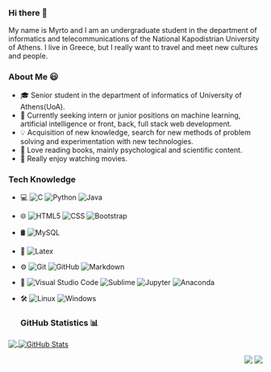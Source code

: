 ### Hi there 👋

My name is Myrto and I am an undergraduate student in the department of informatics and telecommunications of the National Kapodistrian University of Athens. I live in Greece, but I really want to travel and meet new cultures and people.

### About Me 😃

- 🎓 Senior student in the department of informatics of University of Athens(UoA).
- 💼 Currently seeking intern or junior positions on machine learning, artificial intelligence or front, back, full stack web development.
- 💡 Acquisition of new knowledge, search for new methods of problem solving and experimentation with new technologies.
- 📖 Love reading books, mainly psychological and scientific content.
- 🎥 Really enjoy watching movies.

### Tech Knowledge
- 💻 
  ![C](https://img.shields.io/badge/-C-333333?style=flat&logo=C&logoColor=00599C)
  ![Python](https://img.shields.io/badge/-Python-333333?style=flat&logo=python)
  ![Java](https://img.shields.io/badge/-Java-333333?style=flat&logo=Java&logoColor=007396)

- 🌐
  ![HTML5](https://img.shields.io/badge/-HTML5-333333?style=flat&logo=HTML5)
  ![CSS](https://img.shields.io/badge/-CSS-333333?style=flat&logo=CSS3&logoColor=1572B6)
  ![Bootstrap](https://img.shields.io/badge/-Bootstrap-333333?style=flat&logo=bootstrap&logoColor=563D7C)

- 🛢
  ![MySQL](https://img.shields.io/badge/-MySQL-333333?style=flat&logo=mysql)
  
- 📝
  ![Latex](https://img.shields.io/badge/-Latex-333333?style=flat&logo=Latex)

- ⚙️
  ![Git](https://img.shields.io/badge/-Git-333333?style=flat&logo=git)
  ![GitHub](https://img.shields.io/badge/-GitHub-333333?style=flat&logo=github)
  ![Markdown](https://img.shields.io/badge/-Markdown-333333?style=flat&logo=markdown)
- 🔧
  ![Visual Studio Code](https://img.shields.io/badge/-Visual%20Studio%20Code-333333?style=flat&logo=visual-studio-code&logoColor=007ACC)
  ![Sublime](https://img.shields.io/badge/-sublime-333333?style=flat&logo=Sublime-ide&logoColor=2C2255)
  ![Jupyter](https://img.shields.io/badge/-jupyter-333333?style=flat&logo=Jupyter-ide&logoColor=2C2255)
  ![Anaconda](https://img.shields.io/badge/anaconda-42B029.svg?style=flat&logo=Anaconda&logoColor=2C2255)
  
- 🛠️
  ![Linux](https://img.shields.io/badge/-linux-333333?style=flat&logo=Linux)
  ![Windows](https://img.shields.io/badge/-windows-333333?style=flat&logo=Windows)
  
  
  ### GitHub Statistics 	📊

<a href="https://github.com/Myrto-Iglezou/Myrto-Iglezou">
  <img align="center" src="https://github-readme-stats.vercel.app/api/top-langs/?username=Myrto-Iglezou&theme=gradient" />
</a>
<a href="https://github.com/Myrto-Iglezou/Myrto-Iglezou">
  <img align="center" src="https://github-readme-stats.vercel.app/api?username=Myrto-Iglezou&show_icons=true&line_height=27&count_private=true&hide=stars,prs,issues&theme=gradient" alt="GitHub Stats" />
</a>

<p align="right">
<img src="https://komarev.com/ghpvc/?username=Myrto-Iglezou&style=plastic&label=Views"><img>
<img src="https://badges.pufler.dev/visits/Myrto-Iglezou/Myrto-Iglezou?color=black&logo=github" />
</p>
